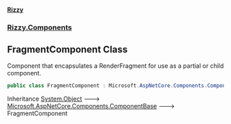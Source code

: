 #### [Rizzy](index 'index')
### [Rizzy.Components](Rizzy.Components 'Rizzy.Components')

## FragmentComponent Class

Component that encapsulates a RenderFragment for use as a partial or child component.

```csharp
public class FragmentComponent : Microsoft.AspNetCore.Components.ComponentBase
```

Inheritance [System.Object](https://docs.microsoft.com/en-us/dotnet/api/System.Object 'System.Object') &#129106; [Microsoft.AspNetCore.Components.ComponentBase](https://docs.microsoft.com/en-us/dotnet/api/Microsoft.AspNetCore.Components.ComponentBase 'Microsoft.AspNetCore.Components.ComponentBase') &#129106; FragmentComponent